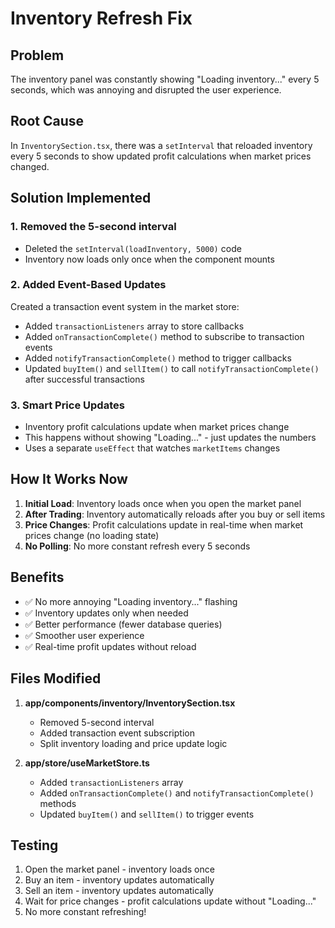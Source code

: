 # Inventory Refresh Fix

## Problem
The inventory panel was constantly showing "Loading inventory..." every 5 seconds, which was annoying and disrupted the user experience.

## Root Cause
In `InventorySection.tsx`, there was a `setInterval` that reloaded inventory every 5 seconds to show updated profit calculations when market prices changed.

## Solution Implemented

### 1. Removed the 5-second interval
- Deleted the `setInterval(loadInventory, 5000)` code
- Inventory now loads only once when the component mounts

### 2. Added Event-Based Updates
Created a transaction event system in the market store:
- Added `transactionListeners` array to store callbacks
- Added `onTransactionComplete()` method to subscribe to transaction events
- Added `notifyTransactionComplete()` method to trigger callbacks
- Updated `buyItem()` and `sellItem()` to call `notifyTransactionComplete()` after successful transactions

### 3. Smart Price Updates
- Inventory profit calculations update when market prices change
- This happens without showing "Loading..." - just updates the numbers
- Uses a separate `useEffect` that watches `marketItems` changes

## How It Works Now

1. **Initial Load**: Inventory loads once when you open the market panel
2. **After Trading**: Inventory automatically reloads after you buy or sell items
3. **Price Changes**: Profit calculations update in real-time when market prices change (no loading state)
4. **No Polling**: No more constant refresh every 5 seconds

## Benefits

- ✅ No more annoying "Loading inventory..." flashing
- ✅ Inventory updates only when needed
- ✅ Better performance (fewer database queries)
- ✅ Smoother user experience
- ✅ Real-time profit updates without reload

## Files Modified

1. **app/components/inventory/InventorySection.tsx**
   - Removed 5-second interval
   - Added transaction event subscription
   - Split inventory loading and price update logic

2. **app/store/useMarketStore.ts**
   - Added `transactionListeners` array
   - Added `onTransactionComplete()` and `notifyTransactionComplete()` methods
   - Updated `buyItem()` and `sellItem()` to trigger events

## Testing

1. Open the market panel - inventory loads once
2. Buy an item - inventory updates automatically
3. Sell an item - inventory updates automatically
4. Wait for price changes - profit calculations update without "Loading..."
5. No more constant refreshing!